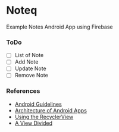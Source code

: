 # Noteq

Example Notes Android App using Firebase

### ToDo
* [ ] List of Note
* [ ] Add Note
* [ ] Update Note
* [ ] Remove Note

### References
* [Android Guidelines][adgl_url]
* [Architecture of Android Apps][archi_ar_url]
* [Using the RecyclerView][rv_link]
* [A View Divided][view_divided_link]

[adgl_url]: https://github.com/ribot/android-guidelines
[archi_ar_url]: https://guides.codepath.com/android/Architecture-of-Android-Apps
[rv_link]: https://guides.codepath.com/android/Using-the-RecyclerView
[view_divided_link]: https://www.bignerdranch.com/blog/a-view-divided-adding-dividers-to-your-recyclerview-with-itemdecoration/
